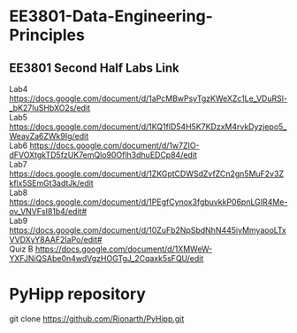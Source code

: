 # EE3801-Data-Engineering-Principles
## EE3801 Second Half Labs Link
Lab4
https://docs.google.com/document/d/1aPcMBwPsyTgzKWeXZc1Le_VDuRSl-_bK27IuSHbXO2s/edit <br />
Lab5
https://docs.google.com/document/d/1KQ1flD54H5K7KDzxM4rvkDyzjepo5_WeayZa6ZWk9Ig/edit <br />
Lab6
https://docs.google.com/document/d/1w7ZIO-dFVOXtgkTD5fzUK7emQlo90Oflh3dhuEDCp84/edit <br />
Lab7
https://docs.google.com/document/d/1ZKGptCDWSdZvfZCn2gn5MuF2v3Zkflx5SEmGt3adtJk/edit <br />
Lab8
https://docs.google.com/document/d/1PEgfCynox3fgbuvkkP06pnLGIR4Me-ov_VNVFsI81b4/edit# <br />
Lab9
https://docs.google.com/document/d/10ZuFb2NpSbdNhN445iyMmyaooLTxVVDXyY8AAF2IaPo/edit# <br />
Quiz B
https://docs.google.com/document/d/1XMWeW-YXFJNiQSAbe0n4wdVgzHOGTgJ_2Cqaxk5sFQU/edit <br />

# PyHipp repository
git clone https://github.com/Rionarth/PyHipp.git
